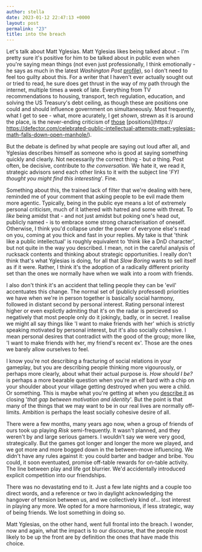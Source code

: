 ```yaml
---
author: stella
date: 2023-01-12 22:47:13 +0000
layout: post
permalink: "23"
title: into the breach
---
```



Let's talk about Matt Yglesias. Matt Yglesias likes being talked about - I'm pretty sure it's positive for him to be talked about in public even when you're saying mean things (not even just professionally, I think emotionally - he says as much in the latest _Washington Post_ [profile](https://www.washingtonpost.com/lifestyle/2023/01/11/matt-yglesias-slow-boring-in-bidens-washington/)), so I don't need to feel too guilty about this. For a writer that I haven't ever actually sought out or tried to read, he sure does get thrust in the way of my path through the internet, multiple times a week of late. Everything from TV recommendations to housing, transport, tech regulation, education, and solving the US Treasury's debt ceiling, as though these are positions one could and should influence government on simultaneously. Most frequently, what I get to see - what, more acurately, I get _shown_, strewn as it is around the place, is the never-ending criticism of [those](https://twitter.com/ExileGrimm/status/1612959157212135425) [positions](https:// https://defector.com/celebrated-public-intellectual-attempts-matt-yglesias-math-falls-down-open-manhole/).

But the debate is defined by what people are saying out loud after all, and Yglesias describes himself as someone who is good at saying something quickly and clearly. Not necessarily the correct thing - but _a_ thing. Post often, be decisive, contribute to _the conversation._ We hate it, we read it, strategic advisors send each other links to it with the subject line '_FYI thought you might find this interesting_'. Fine.  

Something about this, the trained lack of filter that we're dealing with here, reminded me of your comment that asking people to be evil made them more agentic. Typically, being in the public eye means a lot of extremely personal criticism, much of it lathered with hatred and some with threat. To _like_ being amidst that - and not just amidst but poking one's head out, publicly named - is to embrace some strong characterisation of oneself. Otherwise, I think you'd collapse under the power of everyone else's read on you, coming at you thick and fast in your replies. My take is that 'think like a public intellectual' is roughly equivalent to 'think like a DnD character', but not quite in the way you described. I mean, not in the careful analysis of rucksack contents and thinking about strategic opportunities. I really don't think that's what Yglesias is doing, for all that _Slow Boring_ wants to sell itself as if it were. Rather, I think it's the adoption of a radically different priority set than the ones we normally have when we walk into a room with friends.  

I also don't think it's an accident that telling people they can be 'evil' accentuates this change. The normal set of (publicly professed) priorities we have when we're in person together is basically social harmony, followed in distant second by personal interest. Rating personal interest higher or even explictly admiting that it's on the radar is percieved so negatively that most people only do it jokingly, badly, or in secret. I realise we might all say things like 'I want to make friends with her' which is strictly speaking motivated by personal interest, but it's also socially cohesive. I mean personal desires that contradict with the good of the group; more like, 'I want to make friends with her, my friend's recent ex'. Those are the ones we barely allow ourselves to feel.  

I know you're not describing a fracturing of social relations in your gameplay, but you are describing people thinking more vigourously, or perhaps more clearly, about what their actual purpose is. _How should I be?_ is perhaps a more bearable question when you're an elf bard with a chip on your shoulder about your village getting destroyed when you were a child. Or something. This is maybe what you're getting at when you [describe it](https://angst.blog/22) as closing '_that gap between motivation and identity_'. But the point is that many of the things that we may want to be in our real lives are normally off-limits. Ambition is perhaps the least socially cohesive desire of all.  

There were a few months, many years ago now, when a group of friends of ours took up playing _Risk_ semi-frequently. It wasn't planned, and they weren't by and large serious gamers. I wouldn't say we were very good, strategically. But the games got longer and longer the more we played, and we got more and more bogged down in the between-move influencing. We didn't have any rules against it: you could barter and badger and bribe. You could, it soon eventuated, promise off-table rewards for on-table activity. The line between play and life got blurrier. We'd accidentally introduced explicit competition into our friendships.

There was no devastating end to it. Just a few late nights and a couple too direct words, and a reference or two in daylight acknowledging the hangover of tension between us, and we collectively kind of... lost interest in playing any more. We opted for a more harmonious, if less strategic, way of being friends. We lost something in doing so.  

Matt Yglesias, on the other hand, went full frontal into the breach. I wonder, now and again, what the impact is to our discourse, that the people most likely to be up the front are by definition the ones that have made this choice.  
  
